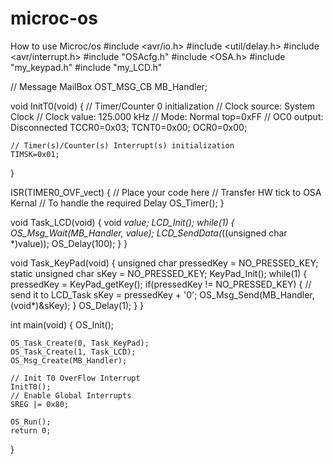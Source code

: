 microc-os
=========

How to use Microc/os 
#include <avr/io.h>
#include <util/delay.h>
#include <avr/interrupt.h>
#include "OSAcfg.h"
#include <OSA.h>
#include "my_keypad.h"
#include "my_LCD.h"

// Message MailBox
OST_MSG_CB    MB_Handler;


void InitT0(void)
{
	// Timer/Counter 0 initialization
    // Clock source: System Clock
    // Clock value: 125.000 kHz
    // Mode: Normal top=0xFF
    // OC0 output: Disconnected
    TCCR0=0x03;
    TCNT0=0x00;
    OCR0=0x00;

	// Timer(s)/Counter(s) Interrupt(s) initialization
    TIMSK=0x01;
}

ISR(TIMER0_OVF_vect)
{
	// Place your code here
	// Transfer HW tick to OSA Kernal
	// To handle the required Delay
    OS_Timer();
}

void Task_LCD(void)
{
	void *value;
	LCD_Init();
	while(1)
	{
		OS_Msg_Wait(MB_Handler, value);
		LCD_SendData(*((unsigned char *)value));
		OS_Delay(100);
	}
}

void Task_KeyPad(void)
{
	unsigned char pressedKey = NO_PRESSED_KEY;
	static unsigned char sKey = NO_PRESSED_KEY;
	KeyPad_Init();
	while(1)
	{
		pressedKey = KeyPad_getKey();
		if(pressedKey != NO_PRESSED_KEY)
		{
			// send it to LCD_Task
			sKey = pressedKey + '0';
			OS_Msg_Send(MB_Handler, (void*)&sKey);
		}
		OS_Delay(1);
	}
}


int main(void)
{
	OS_Init();

  	OS_Task_Create(0, Task_KeyPad);
	OS_Task_Create(1, Task_LCD);
	OS_Msg_Create(MB_Handler);

	// Init T0 OverFlow Interrupt
	InitT0();
	// Enable Global Interrupts
	SREG |= 0x80; 
  	
	OS_Run();
	return 0;
}

